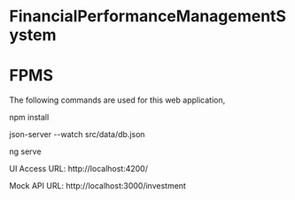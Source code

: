# FinancialPerformanceManagementSystem

# FPMS

The following commands are used for this web application,

npm install

json-server --watch src/data/db.json

ng serve

UI Access URL: http://localhost:4200/

Mock API URL: http://localhost:3000/investment

